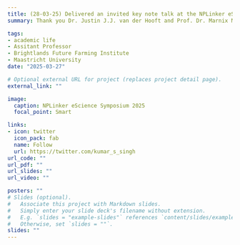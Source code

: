 ```yaml
---
title: (28-03-25) Delivered an invited key note talk at the NPLinker eScience Symposium March 2025 at Wageningen University  
summary: Thank you Dr. Justin J.J. van der Hooft and Prof. Dr. Marnix Medema for making me a part of such a dynamic workshop! It was a pleasure to share insights multiomics approaches for plant biosynthetic gene cluster discovery and presented MEANtools during the workshop. The symposium and the workshop were incredibly stimulating, and it’s exciting to see how the community is pushing the boundaries of paired-omics analyses. Many congratulations once again for marking 10 years of the genome mining group and 5 years of the computational metabolomics group. Your group and your work are truly inspiring and I am fortunate to be a part of this community. Looking forward to staying connected and building future collaborations!

tags:
- academic life
- Assitant Professor
- Brightlands Future Farming Institute
- Maastricht University
date: "2025-03-27"

# Optional external URL for project (replaces project detail page).
external_link: ""

image:
  caption: NPLinker eScience Symposium 2025
  focal_point: Smart

links:
- icon: twitter
  icon_pack: fab
  name: Follow
  url: https://twitter.com/kumar_s_singh
url_code: ""
url_pdf: ""
url_slides: ""
url_video: ""

posters: ""
# Slides (optional).
#   Associate this project with Markdown slides.
#   Simply enter your slide deck's filename without extension.
#   E.g. `slides = "example-slides"` references `content/slides/example-slides.md`.
#   Otherwise, set `slides = ""`.
slides: ""
---
```

 


